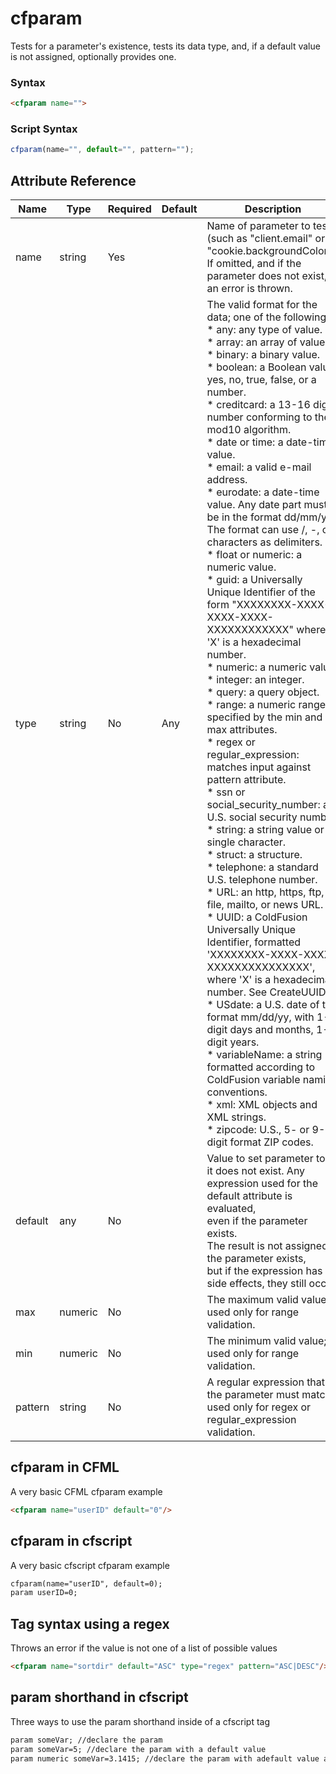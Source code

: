 # cfparam

Tests for a parameter's existence, tests its data type, and, if
 a default value is not assigned, optionally provides one.

### Syntax

```html
<cfparam name="">
```

### Script Syntax

```javascript
cfparam(name="", default="", pattern="");
```

## Attribute Reference

| Name | Type | Required | Default | Description |
| --- | --- | --- | --- | --- |
| name | string | Yes |  | Name of parameter to test (such as "client.email" or<br /> "cookie.backgroundColor"). If omitted, and if the<br /> parameter does not exist, an error is thrown. |
| type | string | No | Any | The valid format for the data; one of the following.<br /> * any: any type of value.<br /> * array: an array of values.<br /> * binary: a binary value.<br /> * boolean: a Boolean value: yes, no, true, false, or a number.<br /> * creditcard: a 13-16 digit number conforming to the mod10 algorithm.<br /> * date or time: a date-time value.<br /> * email: a valid e-mail address.<br /> * eurodate: a date-time value. Any date part must be in the format dd/mm/yy, The format can use /, -, or . characters as delimiters.<br /> * float or numeric: a numeric value.<br /> * guid: a Universally Unique Identifier of the form "XXXXXXXX-XXXX-XXXX-XXXX-XXXXXXXXXXXX" where 'X' is a hexadecimal number.<br /> * numeric: a numeric value<br /> * integer: an integer.<br /> * query: a query object.<br /> * range: a numeric range, specified by the min and max attributes.<br /> * regex or regular_expression: matches input against pattern attribute.<br /> * ssn or social_security_number: a U.S. social security number.<br /> * string: a string value or single character.<br /> * struct: a structure.<br /> * telephone: a standard U.S. telephone number.<br /> * URL: an http, https, ftp, file, mailto, or news URL.<br /> * UUID: a ColdFusion Universally Unique Identifier, formatted 'XXXXXXXX-XXXX-XXXX-XXXXXXXXXXXXXXX', where 'X' is a hexadecimal number. See CreateUUID.<br /> * USdate: a U.S. date of the format mm/dd/yy, with 1-2 digit days and months, 1-4 digit years.<br /> * variableName: a string formatted according to ColdFusion variable naming conventions.<br /> * xml: XML objects and XML strings.<br /> * zipcode: U.S., 5- or 9-digit format ZIP codes. |
| default | any | No |  | Value to set parameter to if it does not exist. Any<br /> expression used for the default attribute is evaluated,<br /> even if the parameter exists.<br /> The result is not assigned if the parameter exists,<br /> but if the expression has side effects, they still occur. |
| max | numeric | No |  | The maximum valid value; used only for range validation. |
| min | numeric | No |  | The minimum valid value; used only for range validation. |
| pattern | string | No |  | A regular expression that the parameter must match;<br /> used only for regex or regular_expression validation. |

## cfparam in CFML

A very basic CFML cfparam example

```html
<cfparam name="userID" default="0"/>
```

## cfparam in cfscript

A very basic cfscript cfparam example

```html
cfparam(name="userID", default=0);
param userID=0;
```

## Tag syntax using a regex

Throws an error if the value is not one of a list of possible values

```html
<cfparam name="sortdir" default="ASC" type="regex" pattern="ASC|DESC"/>
```

## param shorthand in cfscript

Three ways to use the param shorthand inside of a cfscript tag

```html
param someVar; //declare the param
param someVar=5; //declare the param with a default value
param numeric someVar=3.1415; //declare the param with adefault value and set the type
```
